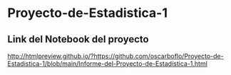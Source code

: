 # Proyecto-de-Estadistica-1

## Link del Notebook del proyecto

http://htmlpreview.github.io/?https://github.com/oscarboflo/Proyecto-de-Estadistica-1/blob/main/Informe-del-Proyecto-de-Estadística-1.html
